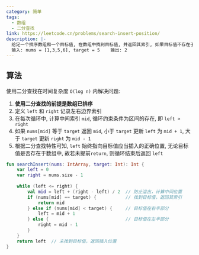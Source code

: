 ```yaml
---
category: 简单
tags:
  - 数组
  - 二分查找
link: https://leetcode.cn/problems/search-insert-position/
description: |-
  给定一个排序数组和一个目标值, 在数组中找到目标值, 并返回其索引, 如果目标值不存在于数组中, 返回它将会被按顺序插入的位置
  输入: nums = [1,3,5,6], target = 5    输出: 2
---
```


## 算法

使用二分查找在时间复杂度 `O(log n)` 内解决问题:
1. **使用二分查找的前提是数组已排序**
2. 定义 `left` 和 `right` 记录左右边界索引
3. 在每次循环中, 计算中间索引 `mid`, 循环约束条件为区间的存在, 即 `left > right`
4. 如果 `nums[mid]` 等于 `target` 返回 `mid`, 小于 `target` 更新 `left` 为 `mid + 1`, 大于 `target` 更新 `right` 为 `mid - 1`
7. 根据二分查找特性可知, `left` 始终指向目标值应当插入的正确位置, 无论目标值是否存在于数组中, 故若未提前`return`, 则循环结束后返回 `left`
```Kotlin  
fun searchInsert(nums: IntArray, target: Int): Int {  
    var left = 0  
    var right = nums.size - 1  
  
    while (left <= right) {  
        val mid = left + (right - left) / 2  // 防止溢出，计算中间位置  
        if (nums[mid] == target) {           // 找到目标值，返回其索引  
            return mid  
        } else if (nums[mid] < target) {     // 目标值在右半部分  
            left = mid + 1  
        } else {                             // 目标值在左半部分  
            right = mid - 1  
        }  
    }  
    return left  // 未找到目标值，返回插入位置  
}
```
